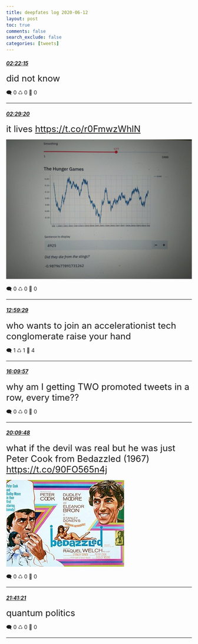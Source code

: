 ```yaml
---
title: deepfates log 2020-06-12
layout: post
toc: true
comments: false
search_exclude: false
categories: [tweets]
---
```



#### <a href = "https://twitter.com/deepfates/status/1271357130843381762">*02:22:15*</a>

<font size="5">did not know</font>



🗨️ 0 ♺ 0 🤍  0   

---
    
#### <a href = "https://twitter.com/deepfates/status/1271358915767197697">*02:29:20*</a>

<font size="5">it lives  https://t.co/r0FmwzWhlN</font>

![image from twitter](/images/EaTGIhlVAAAmMnX.jpg)


🗨️ 0 ♺ 0 🤍  0   

---
    
#### <a href = "https://twitter.com/deepfates/status/1271517497015939072">*12:59:29*</a>

<font size="5">who wants to join an accelerationist tech conglomerate raise your hand</font>



🗨️ 1 ♺ 1 🤍  4   

---
    
#### <a href = "https://twitter.com/deepfates/status/1271565430801326080">*16:09:57*</a>

<font size="5">why am I getting TWO promoted tweets in a row, every time??</font>



🗨️ 0 ♺ 0 🤍  0   

---
    
#### <a href = "https://twitter.com/deepfates/status/1271625789616697344">*20:09:48*</a>

<font size="5">what if the devil was real but he was just Peter Cook from Bedazzled (1967)  https://t.co/90FO565n4j</font>

![image from twitter](/images/EaW46qtVcAAs_3b.jpg)


🗨️ 0 ♺ 0 🤍  0   

---
    
#### <a href = "https://twitter.com/deepfates/status/1271648829427683329">*21:41:21*</a>

<font size="5">quantum politics</font>



🗨️ 0 ♺ 0 🤍  0   

---
    
            


